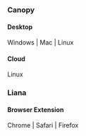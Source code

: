### Canopy

#### Desktop

Windows | Mac | Linux

#### Cloud

Linux

### Liana

#### Browser Extension

Chrome | Safari | Firefox
